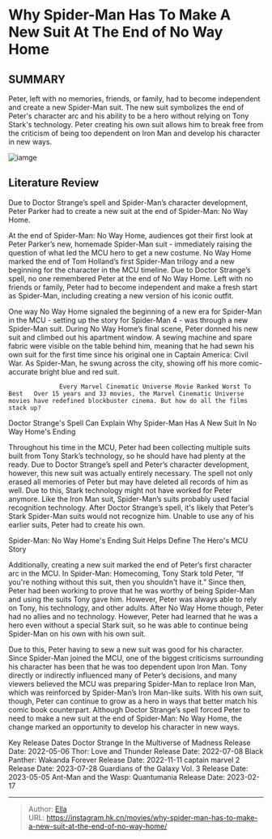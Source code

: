 # Why Spider-Man Has To Make A New Suit At The End of No Way Home


## SUMMARY 



  Peter, left with no memories, friends, or family, had to become independent and create a new Spider-Man suit.   The new suit symbolizes the end of Peter&#39;s character arc and his ability to be a hero without relying on Tony Stark&#39;s technology.   Peter creating his own suit allows him to break free from the criticism of being too dependent on Iron Man and develop his character in new ways.  

![iamge](https://static1.srcdn.com/wordpress/wp-content/uploads/2022/03/No-Way-Home-new-suit.jpg)

## Literature Review

Due to Doctor Strange’s spell and Spider-Man’s character development, Peter Parker had to create a new suit at the end of Spider-Man: No Way Home.




At the end of Spider-Man: No Way Home, audiences got their first look at Peter Parker’s new, homemade Spider-Man suit - immediately raising the question of what led the MCU hero to get a new costume. No Way Home marked the end of Tom Holland’s first Spider-Man trilogy and a new beginning for the character in the MCU timeline. Due to Doctor Strange’s spell, no one remembered Peter at the end of No Way Home. Left with no friends or family, Peter had to become independent and make a fresh start as Spider-Man, including creating a new version of his iconic outfit.




One way No Way Home signaled the beginning of a new era for Spider-Man in the MCU - setting up the story for Spider-Man 4 - was through a new Spider-Man suit. During No Way Home’s final scene, Peter donned his new suit and climbed out his apartment window. A sewing machine and spare fabric were visible on the table behind him, meaning that he had sewn his own suit for the first time since his original one in Captain America: Civil War. As Spider-Man, he swung across the city, showing off his more comic-accurate bright blue and red suit.

                  Every Marvel Cinematic Universe Movie Ranked Worst To Best   Over 15 years and 33 movies, the Marvel Cinematic Universe movies have redefined blockbuster cinema. But how do all the films stack up?   


 Doctor Strange&#39;s Spell Can Explain Why Spider-Man Has A New Suit In No Way Home&#39;s Ending 
          




Throughout his time in the MCU, Peter had been collecting multiple suits built from Tony Stark’s technology, so he should have had plenty at the ready. Due to Doctor Strange’s spell and Peter’s character development, however, this new suit was actually entirely necessary. The spell not only erased all memories of Peter but may have deleted all records of him as well. Due to this, Stark technology might not have worked for Peter anymore. Like the Iron Man suit, Spider-Man’s suits probably used facial recognition technology. After Doctor Strange’s spell, it&#39;s likely that Peter’s Stark Spider-Man suits would not recognize him. Unable to use any of his earlier suits, Peter had to create his own.



 Spider-Man: No Way Home&#39;s Ending Suit Helps Define The Hero&#39;s MCU Story 
          

Additionally, creating a new suit marked the end of Peter’s first character arc in the MCU. In Spider-Man: Homecoming, Tony Stark told Peter, “If you&#39;re nothing without this suit, then you shouldn&#39;t have it.” Since then, Peter had been working to prove that he was worthy of being Spider-Man and using the suits Tony gave him. However, Peter was always able to rely on Tony, his technology, and other adults. After No Way Home though, Peter had no allies and no technology. However, Peter had learned that he was a hero even without a special Stark suit, so he was able to continue being Spider-Man on his own with his own suit.




Due to this, Peter having to sew a new suit was good for his character. Since Spider-Man joined the MCU, one of the biggest criticisms surrounding his character has been that he was too dependent upon Iron Man. Tony directly or indirectly influenced many of Peter’s decisions, and many viewers believed the MCU was preparing Spider-Man to replace Iron Man, which was reinforced by Spider-Man’s Iron Man-like suits. With his own suit, though, Peter can continue to grow as a hero in ways that better match his comic book counterpart. Although Doctor Strange’s spell forced Peter to need to make a new suit at the end of Spider-Man: No Way Home, the change marked an opportunity to develop his character in new ways.

  Key Release Dates              Doctor Strange In the Multiverse of Madness Release Date: 2022-05-06                    Thor: Love and Thunder Release Date: 2022-07-08                    Black Panther: Wakanda Forever  Release Date: 2022-11-11       captain marvel 2 Release Date: 2023-07-28                   Guardians of the Galaxy Vol. 3 Release Date: 2023-05-05                   Ant-Man and the Wasp: Quantumania Release Date: 2023-02-17      

---

> Author: [Ella](https://instagram.hk.cn/)  
> URL: https://instagram.hk.cn/movies/why-spider-man-has-to-make-a-new-suit-at-the-end-of-no-way-home/  


